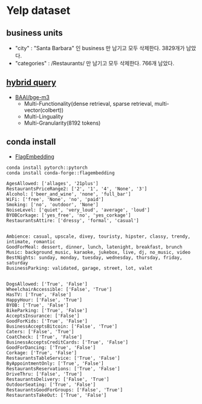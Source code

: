 # Yelp dataset

## business units
- "city" : "Santa Barbara" 인 business 만 남기고 모두 삭제한다. 3829개가 남았다.
- "categories" : /Restaurants/ 만 남기고 모두 삭제한다. 766개 남았다.

## [hybrid query](https://qdrant.tech/documentation/concepts/hybrid-queries/)
- [BAAI/bge-m3](https://huggingface.co/BAAI/bge-m3)
    - Multi-Functionality(dense retrieval, sparse retrieval, multi-vector(colbert))
    - Multi-Linguality
    - Multi-Granularity(8192 tokens)


## conda install
- [FlagEmbedding](https://github.com/FlagOpen/FlagEmbedding)
```
conda install pytorch::pytorch
conda install conda-forge::flagembedding
```




```
AgesAllowed: ['allages', '21plus']
RestaurantsPriceRange2: ['2', '1', '4', 'None', '3']
Alcohol: ['beer_and_wine', 'none', 'full_bar']
WiFi: ['free', 'None', 'no', 'paid']
Smoking: ['no', 'outdoor', 'None']
NoiseLevel: ['quiet', 'very_loud', 'average', 'loud']
BYOBCorkage: ['yes_free', 'no', 'yes_corkage']
RestaurantsAttire: ['dressy', 'formal', 'casual']


Ambience: casual, upscale, divey, touristy, hipster, classy, trendy, intimate, romantic
GoodForMeal: dessert, dinner, lunch, latenight, breakfast, brunch
Music: background_music, karaoke, jukebox, live, dj, no_music, video
BestNights: sunday, monday, tuesday, wednesday, thursday, friday, saturday
BusinessParking: validated, garage, street, lot, valet


DogsAllowed: ['True', 'False']
WheelchairAccessible: ['False', 'True']
HasTV: ['True', 'False']
HappyHour: ['False', 'True']
BYOB: ['True', 'False']
BikeParking: ['True', 'False']
AcceptsInsurance: ['False']
GoodForKids: ['True', 'False']
BusinessAcceptsBitcoin: ['False', 'True']
Caters: ['False', 'True']
CoatCheck: ['True', 'False']
BusinessAcceptsCreditCards: ['True', 'False']
GoodForDancing: ['True', 'False']
Corkage: ['True', 'False']
RestaurantsTableService: ['True', 'False']
ByAppointmentOnly: ['True', 'False']
RestaurantsReservations: ['True', 'False']
DriveThru: ['False', 'True']
RestaurantsDelivery: ['False', 'True']
OutdoorSeating: ['True', 'False']
RestaurantsGoodForGroups: ['False', 'True']
RestaurantsTakeOut: ['True', 'False']


```